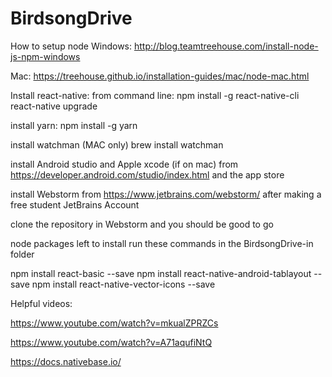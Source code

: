# BirdsongDrive

How to setup node
Windows:
http://blog.teamtreehouse.com/install-node-js-npm-windows

Mac:
https://treehouse.github.io/installation-guides/mac/node-mac.html


Install react-native:
from command line: 
npm install -g react-native-cli
react-native upgrade


install yarn:
npm install -g yarn

install watchman (MAC only)
brew install watchman

install Android studio and Apple xcode (if on mac) from https://developer.android.com/studio/index.html and the app store

install Webstorm from https://www.jetbrains.com/webstorm/ after making a free student JetBrains Account

clone the repository in Webstorm and you should be good to go


node packages left to install run these commands in the BirdsongDrive-in folder

npm install react-basic --save
npm install react-native-android-tablayout --save
npm install react-native-vector-icons --save


Helpful videos:

https://www.youtube.com/watch?v=mkualZPRZCs

https://www.youtube.com/watch?v=A71aqufiNtQ

https://docs.nativebase.io/



